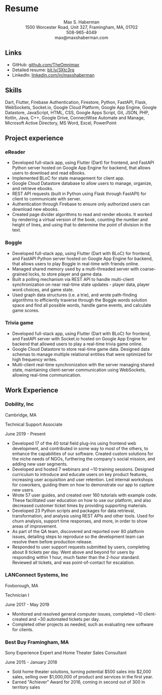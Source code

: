 # Resume

<p style="text-align:center">
  Max S. Haberman<br>
  1500 Worcester Road, Unit 327, Framingham, MA, 01702<br>
  508-965-4049<br>
  max@maxshaberman.com
</p>

## Links

* GitHub: [github.com/TheOmnimax](http://github.com/TheOmnimax)
* Detailed resume: [bit.ly/3Xtc3rq](http://bit.ly/3Xtc3rq)
* LinkedIn: [linkedin.com/in/maxshaberman](http://linkedin.com/in/maxshaberman)

## Skills

Dart, Flutter, Firebase Authentication, Firestore, Python, FastAPI, Flask, WebSockets, Socket.io, Google Cloud Platform, Google App Engine, Google Datastore, JavaScript, HTML, CSS, Google Apps Script, Git, JSON, PHP, Kotlin, Java, C++, Google Drive, ConnectWise Automate and Manage, Microsoft Active Directory, MS Word, Excel, PowerPoint

## Project experience

### eReader

* Developed full-stack app, using Flutter (Dart) for frontend, and FastAPI Python server hosted on Google App Engine for backend, that allows users to download and read eBooks.
* Implemented BLoC for state management for client app.
* Google Cloud Datastore database to allow users to manage, organize, and retrieve ebooks.
* REST API requests (built in Python using Flask through FastAPI) for client to communicate with server.
* Authentication through Firebase to ensure only authorized users can download new ebooks.
* Created page divider algorithms to read and render ebooks. It worked by rendering a virtual version of the book, counting the number and height of lines, and using that to determine the point of division in the text.

### Boggle

* Developed full-stack app, using Flutter (Dart with BLoC) for frontend, and FastAPI Python server hosted on Google App Engine for backend, that allows users to play Boggle in real-time with friends online.
* Managed shared memory used by a multi-threaded server with coarse-grained locks, to store player and game data.
* Built a polling mechanism via REST API to handle multi-client synchronization on near real-time state updates - player data, player word choices, and game state.
* Used graph data structures (i.e. a trie), and wrote path-finding algorithms to efficiently traverse through the Boggle words solution space and find all possible words, handle game events, and calculate game scores.

### Trivia game

* Developed full-stack app, using Flutter (Dart with BLoC) for frontend, and FastAPI server with Socket.io hosted on Google App Engine for backend that allowed users to play a real-time trivia game online.
* Google Cloud Datastore to store real-time game data. Designed data schemas to manage multiple relational entities that were optimized for high frequency writes.
* Multi-client real-time synchronization with the server managing shared state, maintaining client-server communication using WebSockets, allowing real-time communication.

## Work Experience

### Dobility, Inc

Cambridge, MA

Technical Support Associate

June 2019 - Present

* Developed 17 of the 40 total field plug-ins using frontend web development, and contributed in some way to most of the others, to enhance the capabilities of our software. Created custom solutions for the niche needs of NGOs, furthering the company's social mission, and adding new user segments.
* Developed and hosted 7 webinars and ~10 training sessions. Designed curriculum to introduce and educate users on key product features, increasing user acquisition and user retention. Led internal workshops for coworkers, guiding them on how to demonstrate our app to capture new users.
* Wrote 57 user guides, and created over 160 tutorials with example code. These facilitated user education on how to use our platform, and also decreased customer ticket times by providing supporting materials. 
* Developed 23 Python scripts and packages for data retrieval, transformation, and analysis using REST APIs and other tools. Used for churn analysis, support time responses, and more, in order to show areas of improvement.
* As part of the QA team, discovered and reported over 80 platform issues, detailing steps to reproduce so the development team can resolve them before production release.
* Responded to user support requests submitted by users, completing about 8 tickets per day. Went above and beyond for users by responding within 1 hour, much faster than the 2-hour standard. Reviewed all tickets, and was point-of-contact for escalation.

### LANConnect Systems, Inc

Foxborough, MA

Technician I

June 2017 - May 2019

* Monitored and resolved general computer issues, completed ~10 client-created and ~30 automated tickets per day.
* Completed other projects as needed, such as evaluating new software for clients.

### Best Buy  Framingham, MA

Sony Experience Expert and Home Theater Sales Consultant

June 2015 - January 2018

* Sold home theater solutions, turning potential $500 sales into $2,000 sales, selling over $1,000,000 of product and services in the first year.
* Earned "Achiever" Award for 2016, coming in second out of 300 in territory sales

